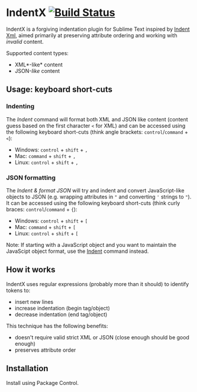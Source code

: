 # IndentX [![Build Status](https://travis-ci.org/socsieng/IndentX.svg)](https://travis-ci.org/socsieng/IndentX)

IndentX is a forgiving indentation plugin for Sublime Text inspired by [Indent Xml](https://sublime.wbond.net/packages/Indent%20XML), aimed primarily at preserving attribute ordering and working with *invalid* content.

Supported content types:

* XML*-like* content
* JSON-*like* content

## Usage: keyboard short-cuts

### Indenting

The *Indent* command will format both XML and JSON like content (content guess based on the first character `<` for XML) and can be accessed using the following keyboard short-cuts (think angle brackets: `control`/`command` + `<`):

* Windows: `control` + `shift` + `,`
* Mac: `command` + `shift` + `,`
* Linux: `control` + `shift` + `,`

### JSON formatting

The *Indent & format JSON* will try and indent and convert JavaScript-like objects to JSON (e.g. wrapping attributes in `"` and converting `'` strings to `"`). It can be accessed using the following keyboard short-cuts (think curly braces: `control`/`command` + `{`):

* Windows: `control` + `shift` + `[`
* Mac: `command` + `shift` + `[`
* Linux: `control` + `shift` + `[`

Note: If starting with a JavaScript object and you want to maintain the JavaScipt object format, use the [Indent](#Indenting) command instead.

## How it works

IndentX uses regular expressions (probably more than it should) to identify tokens to:

* insert new lines
* increase indentation (begin tag/object)
* decrease indentation (end tag/object)

This technique has the following benefits:

* doesn't require valid strict XML or JSON (close enough should be good enough)
* preserves attribute order

## Installation

Install using Package Control.

